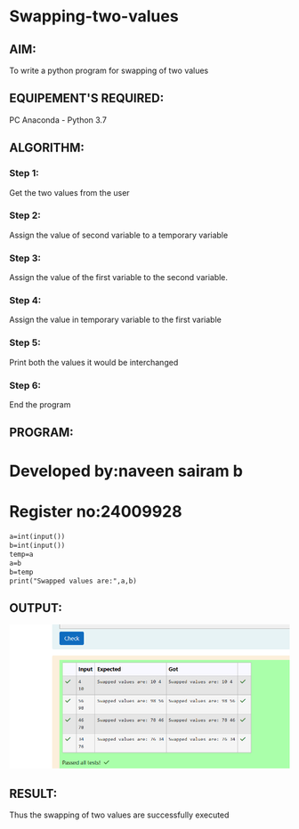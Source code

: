 # Swapping-two-values
## AIM:
To write a python program for swapping of two values
## EQUIPEMENT'S REQUIRED: 
PC
Anaconda - Python 3.7
## ALGORITHM: 
### Step 1:
Get the two values from the user
### Step 2: 
Assign the value of second variable to a temporary variable 
### Step 3: 
Assign the value of the first variable to the second variable.
### Step 4:  
Assign the value in temporary variable to the first variable
### Step 5: 
Print both the values it would be interchanged
### Step 6: 
End the program
## PROGRAM:
# Developed by:naveen sairam b
# Register no:24009928
    a=int(input())
    b=int(input())
    temp=a
    a=b
    b=temp
    print("Swapped values are:",a,b)

## OUTPUT:
![output image](<Screenshot 2024-11-02 072828.png>)
## RESULT:
Thus the swapping of two values are successfully executed



